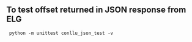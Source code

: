 ## To test offset returned in JSON response from ELG
```shell
 python -m unittest conllu_json_test -v
```